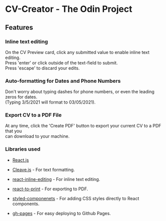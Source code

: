 # **CV-Creator**  -  The Odin Project 

## **Features**

### **Inline text editing**

On the CV Preview card, click any submitted value to enable inline text editing.\
Press 'enter' or click outside of the text-field to submit.\
Press 'escape' to discard your edits.


### **Auto-formatting for Dates and Phone Numbers**

Don't worry about typing dashes for phone numbers, or even the leading zeros for dates.\
(Typing 3/5/2021 will format to 03/05/2021).


### **Export CV to a PDF File**

At any time, click the 'Create PDF' button to export your current CV to a PDF that you\
can download to your machine.


### **Libraries used**

- [React.js](https://reactjs.org/)

- [Cleave.js](https://nosir.github.io/cleave.js/) - For text formatting.

- [react-inline-editing](https://www.npmjs.com/package/react-inline-edition) - For inline text editing.

- [react-to-print](https://www.npmjs.com/package/react-to-print) - For exporting to PDF.

- [styled-componenets](https://styled-components.com/) - For adding CSS styles directly to React components.

- [gh-pages](https://www.npmjs.com/package/gh-pages) - For easy deploying to Github Pages.